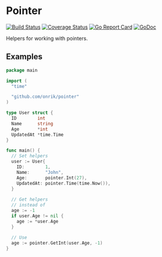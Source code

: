 # Pointer
[![Build Status](https://travis-ci.org/onrik/pointer.svg?branch=master)](https://travis-ci.org/onrik/pointer)
[![Coverage Status](https://coveralls.io/repos/github/onrik/pointer/badge.svg?branch=master)](https://coveralls.io/github/onrik/pointer?branch=master)
[![Go Report Card](https://goreportcard.com/badge/github.com/onrik/pointer)](https://goreportcard.com/report/github.com/onrik/pointer)
[![GoDoc](https://godoc.org/github.com/onrik/pointer?status.svg)](https://godoc.org/github.com/onrik/pointer)

Helpers for working with pointers.


## Examples

```go
package main

import (
  "time"

  "github.com/onrik/pointer"
)

type User struct {
  ID        int
  Name      string
  Age       *int
  UpdatedAt *time.Time
}

func main() {
  // Set helpers
  user := User{
    ID:        1,
    Name:      "John",
    Age:       pointer.Int(27),
    UpdatedAt: pointer.Time(time.Now()),
  }
  
  // Get helpers
  // instead of
  age := -1
  if user.Age != nil {
    age := *user.Age
  }
  
  // Use
  age := pointer.GetInt(user.Age, -1)
}
```
